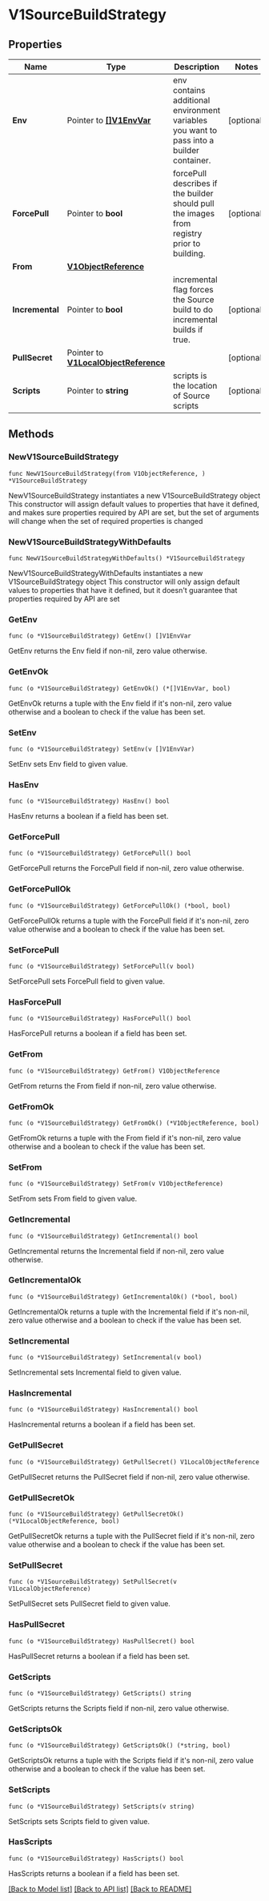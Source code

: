 # V1SourceBuildStrategy

## Properties

Name | Type | Description | Notes
------------ | ------------- | ------------- | -------------
**Env** | Pointer to [**[]V1EnvVar**](V1EnvVar.md) | env contains additional environment variables you want to pass into a builder container. | [optional] 
**ForcePull** | Pointer to **bool** | forcePull describes if the builder should pull the images from registry prior to building. | [optional] 
**From** | [**V1ObjectReference**](V1ObjectReference.md) |  | 
**Incremental** | Pointer to **bool** | incremental flag forces the Source build to do incremental builds if true. | [optional] 
**PullSecret** | Pointer to [**V1LocalObjectReference**](V1LocalObjectReference.md) |  | [optional] 
**Scripts** | Pointer to **string** | scripts is the location of Source scripts | [optional] 

## Methods

### NewV1SourceBuildStrategy

`func NewV1SourceBuildStrategy(from V1ObjectReference, ) *V1SourceBuildStrategy`

NewV1SourceBuildStrategy instantiates a new V1SourceBuildStrategy object
This constructor will assign default values to properties that have it defined,
and makes sure properties required by API are set, but the set of arguments
will change when the set of required properties is changed

### NewV1SourceBuildStrategyWithDefaults

`func NewV1SourceBuildStrategyWithDefaults() *V1SourceBuildStrategy`

NewV1SourceBuildStrategyWithDefaults instantiates a new V1SourceBuildStrategy object
This constructor will only assign default values to properties that have it defined,
but it doesn't guarantee that properties required by API are set

### GetEnv

`func (o *V1SourceBuildStrategy) GetEnv() []V1EnvVar`

GetEnv returns the Env field if non-nil, zero value otherwise.

### GetEnvOk

`func (o *V1SourceBuildStrategy) GetEnvOk() (*[]V1EnvVar, bool)`

GetEnvOk returns a tuple with the Env field if it's non-nil, zero value otherwise
and a boolean to check if the value has been set.

### SetEnv

`func (o *V1SourceBuildStrategy) SetEnv(v []V1EnvVar)`

SetEnv sets Env field to given value.

### HasEnv

`func (o *V1SourceBuildStrategy) HasEnv() bool`

HasEnv returns a boolean if a field has been set.

### GetForcePull

`func (o *V1SourceBuildStrategy) GetForcePull() bool`

GetForcePull returns the ForcePull field if non-nil, zero value otherwise.

### GetForcePullOk

`func (o *V1SourceBuildStrategy) GetForcePullOk() (*bool, bool)`

GetForcePullOk returns a tuple with the ForcePull field if it's non-nil, zero value otherwise
and a boolean to check if the value has been set.

### SetForcePull

`func (o *V1SourceBuildStrategy) SetForcePull(v bool)`

SetForcePull sets ForcePull field to given value.

### HasForcePull

`func (o *V1SourceBuildStrategy) HasForcePull() bool`

HasForcePull returns a boolean if a field has been set.

### GetFrom

`func (o *V1SourceBuildStrategy) GetFrom() V1ObjectReference`

GetFrom returns the From field if non-nil, zero value otherwise.

### GetFromOk

`func (o *V1SourceBuildStrategy) GetFromOk() (*V1ObjectReference, bool)`

GetFromOk returns a tuple with the From field if it's non-nil, zero value otherwise
and a boolean to check if the value has been set.

### SetFrom

`func (o *V1SourceBuildStrategy) SetFrom(v V1ObjectReference)`

SetFrom sets From field to given value.


### GetIncremental

`func (o *V1SourceBuildStrategy) GetIncremental() bool`

GetIncremental returns the Incremental field if non-nil, zero value otherwise.

### GetIncrementalOk

`func (o *V1SourceBuildStrategy) GetIncrementalOk() (*bool, bool)`

GetIncrementalOk returns a tuple with the Incremental field if it's non-nil, zero value otherwise
and a boolean to check if the value has been set.

### SetIncremental

`func (o *V1SourceBuildStrategy) SetIncremental(v bool)`

SetIncremental sets Incremental field to given value.

### HasIncremental

`func (o *V1SourceBuildStrategy) HasIncremental() bool`

HasIncremental returns a boolean if a field has been set.

### GetPullSecret

`func (o *V1SourceBuildStrategy) GetPullSecret() V1LocalObjectReference`

GetPullSecret returns the PullSecret field if non-nil, zero value otherwise.

### GetPullSecretOk

`func (o *V1SourceBuildStrategy) GetPullSecretOk() (*V1LocalObjectReference, bool)`

GetPullSecretOk returns a tuple with the PullSecret field if it's non-nil, zero value otherwise
and a boolean to check if the value has been set.

### SetPullSecret

`func (o *V1SourceBuildStrategy) SetPullSecret(v V1LocalObjectReference)`

SetPullSecret sets PullSecret field to given value.

### HasPullSecret

`func (o *V1SourceBuildStrategy) HasPullSecret() bool`

HasPullSecret returns a boolean if a field has been set.

### GetScripts

`func (o *V1SourceBuildStrategy) GetScripts() string`

GetScripts returns the Scripts field if non-nil, zero value otherwise.

### GetScriptsOk

`func (o *V1SourceBuildStrategy) GetScriptsOk() (*string, bool)`

GetScriptsOk returns a tuple with the Scripts field if it's non-nil, zero value otherwise
and a boolean to check if the value has been set.

### SetScripts

`func (o *V1SourceBuildStrategy) SetScripts(v string)`

SetScripts sets Scripts field to given value.

### HasScripts

`func (o *V1SourceBuildStrategy) HasScripts() bool`

HasScripts returns a boolean if a field has been set.


[[Back to Model list]](../README.md#documentation-for-models) [[Back to API list]](../README.md#documentation-for-api-endpoints) [[Back to README]](../README.md)


